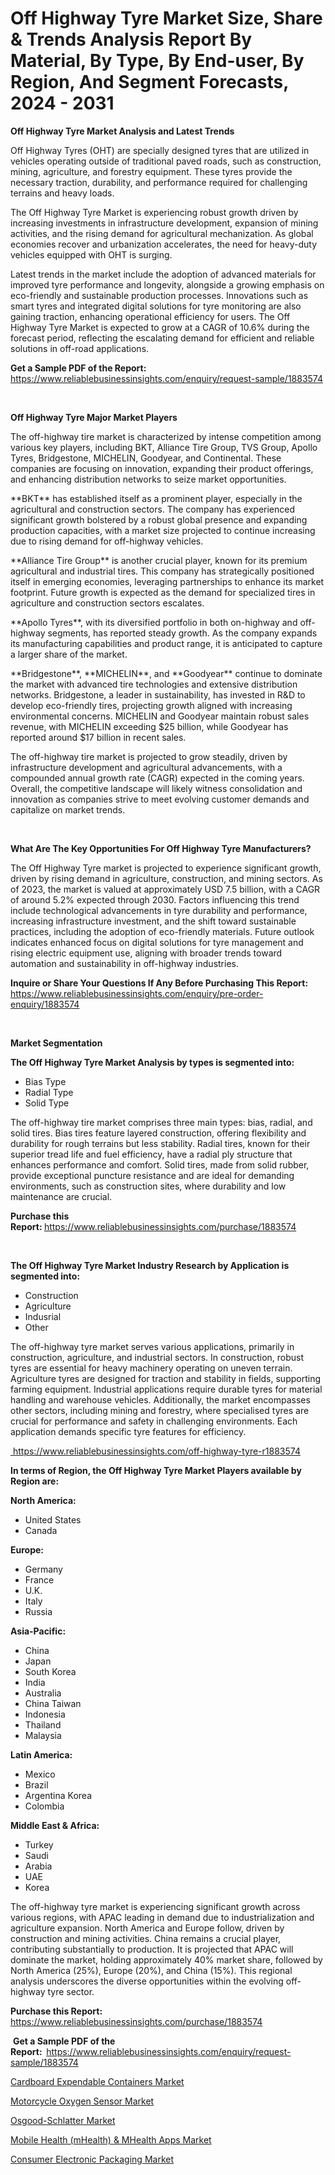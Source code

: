 <p><h1>Off Highway Tyre Market Size, Share & Trends Analysis Report By Material, By Type, By End-user, By Region, And Segment Forecasts, 2024 - 2031</h1></p><p><strong>Off Highway Tyre Market Analysis and Latest Trends</strong></p>
<p><p>Off Highway Tyres (OHT) are specially designed tyres that are utilized in vehicles operating outside of traditional paved roads, such as construction, mining, agriculture, and forestry equipment. These tyres provide the necessary traction, durability, and performance required for challenging terrains and heavy loads. </p><p>The Off Highway Tyre Market is experiencing robust growth driven by increasing investments in infrastructure development, expansion of mining activities, and the rising demand for agricultural mechanization. As global economies recover and urbanization accelerates, the need for heavy-duty vehicles equipped with OHT is surging. </p><p>Latest trends in the market include the adoption of advanced materials for improved tyre performance and longevity, alongside a growing emphasis on eco-friendly and sustainable production processes. Innovations such as smart tyres and integrated digital solutions for tyre monitoring are also gaining traction, enhancing operational efficiency for users. The Off Highway Tyre Market is expected to grow at a CAGR of 10.6% during the forecast period, reflecting the escalating demand for efficient and reliable solutions in off-road applications.</p></p>
<p><strong>Get a Sample PDF of the Report:&nbsp;</strong> <a href="https://www.reliablebusinessinsights.com/enquiry/request-sample/1883574?utm_campaign=48&utm_medium=2&utm_source=Github&utm_content=ia&utm_term=03112024&utm_id=off-highway-tyre">https://www.reliablebusinessinsights.com/enquiry/request-sample/1883574</a></p>
<p>&nbsp;</p>
<p><strong>Off Highway Tyre Major Market Players</strong></p>
<p><p>The off-highway tire market is characterized by intense competition among various key players, including BKT, Alliance Tire Group, TVS Group, Apollo Tyres, Bridgestone, MICHELIN, Goodyear, and Continental. These companies are focusing on innovation, expanding their product offerings, and enhancing distribution networks to seize market opportunities.</p><p>**BKT** has established itself as a prominent player, especially in the agricultural and construction sectors. The company has experienced significant growth bolstered by a robust global presence and expanding production capacities, with a market size projected to continue increasing due to rising demand for off-highway vehicles.</p><p>**Alliance Tire Group** is another crucial player, known for its premium agricultural and industrial tires. This company has strategically positioned itself in emerging economies, leveraging partnerships to enhance its market footprint. Future growth is expected as the demand for specialized tires in agriculture and construction sectors escalates.</p><p>**Apollo Tyres**, with its diversified portfolio in both on-highway and off-highway segments, has reported steady growth. As the company expands its manufacturing capabilities and product range, it is anticipated to capture a larger share of the market.</p><p>**Bridgestone**, **MICHELIN**, and **Goodyear** continue to dominate the market with advanced tire technologies and extensive distribution networks. Bridgestone, a leader in sustainability, has invested in R&D to develop eco-friendly tires, projecting growth aligned with increasing environmental concerns. MICHELIN and Goodyear maintain robust sales revenue, with MICHELIN exceeding $25 billion, while Goodyear has reported around $17 billion in recent sales.</p><p>The off-highway tire market is projected to grow steadily, driven by infrastructure development and agricultural advancements, with a compounded annual growth rate (CAGR) expected in the coming years. Overall, the competitive landscape will likely witness consolidation and innovation as companies strive to meet evolving customer demands and capitalize on market trends.</p></p>
<p>&nbsp;</p>
<p><strong>What Are The Key Opportunities For Off Highway Tyre Manufacturers?</strong></p>
<p><p>The Off Highway Tyre market is projected to experience significant growth, driven by rising demand in agriculture, construction, and mining sectors. As of 2023, the market is valued at approximately USD 7.5 billion, with a CAGR of around 5.2% expected through 2030. Factors influencing this trend include technological advancements in tyre durability and performance, increasing infrastructure investment, and the shift toward sustainable practices, including the adoption of eco-friendly materials. Future outlook indicates enhanced focus on digital solutions for tyre management and rising electric equipment use, aligning with broader trends toward automation and sustainability in off-highway industries.</p></p>
<p><strong>Inquire or Share Your Questions If Any Before Purchasing This Report:</strong> <a href="https://www.reliablebusinessinsights.com/enquiry/pre-order-enquiry/1883574?utm_campaign=48&utm_medium=2&utm_source=Github&utm_content=ia&utm_term=03112024&utm_id=off-highway-tyre">https://www.reliablebusinessinsights.com/enquiry/pre-order-enquiry/1883574</a></p>
<p>&nbsp;</p>
<p><strong>Market Segmentation</strong></p>
<p><strong>The Off Highway Tyre Market Analysis by types is segmented into:</strong></p>
<p><ul><li>Bias Type</li><li>Radial Type</li><li>Solid Type</li></ul></p>
<p><p>The off-highway tire market comprises three main types: bias, radial, and solid tires. Bias tires feature layered construction, offering flexibility and durability for rough terrains but less stability. Radial tires, known for their superior tread life and fuel efficiency, have a radial ply structure that enhances performance and comfort. Solid tires, made from solid rubber, provide exceptional puncture resistance and are ideal for demanding environments, such as construction sites, where durability and low maintenance are crucial.</p></p>
<p><strong>Purchase this Report:&nbsp;</strong><a href="https://www.reliablebusinessinsights.com/purchase/1883574?utm_campaign=48&utm_medium=2&utm_source=Github&utm_content=ia&utm_term=03112024&utm_id=off-highway-tyre">https://www.reliablebusinessinsights.com/purchase/1883574</a></p>
<p>&nbsp;</p>
<p><strong>The Off Highway Tyre Market Industry Research by Application is segmented into:</strong></p>
<p><ul><li>Construction</li><li>Agriculture</li><li>Indusrial</li><li>Other</li></ul></p>
<p><p>The off-highway tyre market serves various applications, primarily in construction, agriculture, and industrial sectors. In construction, robust tyres are essential for heavy machinery operating on uneven terrain. Agriculture tyres are designed for traction and stability in fields, supporting farming equipment. Industrial applications require durable tyres for material handling and warehouse vehicles. Additionally, the market encompasses other sectors, including mining and forestry, where specialised tyres are crucial for performance and safety in challenging environments. Each application demands specific tyre features for efficiency.</p></p>
<p><a href="https://www.reliablebusinessinsights.com/off-highway-tyre-r1883574?utm_campaign=48&utm_medium=2&utm_source=Github&utm_content=ia&utm_term=03112024&utm_id=off-highway-tyre">&nbsp;https://www.reliablebusinessinsights.com/off-highway-tyre-r1883574</a></p>
<p><strong>In terms of Region, the Off Highway Tyre Market Players available by Region are:</strong></p>
<p>
    <p> <strong> North America: </strong>
        <ul>
            <li>United States</li>
            <li>Canada</li>
        </ul>
        </p> 
    <p> <strong> Europe: </strong>
        <ul>
            <li>Germany</li>
            <li>France</li>
            <li>U.K.</li>
            <li>Italy</li>
            <li>Russia</li>
        </ul>
        </p> 
    <p> <strong> Asia-Pacific: </strong>
        <ul>
            <li>China</li>
            <li>Japan</li>
            <li>South Korea</li>
            <li>India</li>
            <li>Australia</li>
            <li>China Taiwan</li>
            <li>Indonesia</li>
            <li>Thailand</li>
            <li>Malaysia</li>
        </ul>
        </p> 
    <p> <strong> Latin America: </strong>
        <ul>
            <li>Mexico</li>
            <li>Brazil</li>
            <li>Argentina Korea</li>
            <li>Colombia</li>
        </ul>
        </p> 
    <p> <strong> Middle East & Africa: </strong>
        <ul>
            <li>Turkey</li>
            <li>Saudi</li>
            <li>Arabia</li>
            <li>UAE</li>
            <li>Korea</li>
        </ul>
    </p>
    </p>
<p><p>The off-highway tyre market is experiencing significant growth across various regions, with APAC leading in demand due to industrialization and agriculture expansion. North America and Europe follow, driven by construction and mining activities. China remains a crucial player, contributing substantially to production. It is projected that APAC will dominate the market, holding approximately 40% market share, followed by North America (25%), Europe (20%), and China (15%). This regional analysis underscores the diverse opportunities within the evolving off-highway tyre sector.</p></p>
<p><strong>Purchase this Report: </strong><a href="https://www.reliablebusinessinsights.com/purchase/1883574?utm_campaign=48&utm_medium=2&utm_source=Github&utm_content=ia&utm_term=03112024&utm_id=off-highway-tyre">https://www.reliablebusinessinsights.com/purchase/1883574</a></p>
<p>&nbsp;<strong>Get a Sample PDF of the Report:&nbsp;&nbsp;</strong><a href="https://www.reliablebusinessinsights.com/enquiry/request-sample/1883574?utm_campaign=48&utm_medium=2&utm_source=Github&utm_content=ia&utm_term=03112024&utm_id=off-highway-tyre">https://www.reliablebusinessinsights.com/enquiry/request-sample/1883574</a></p>
<p><strong></strong></p>
<p><p><a href="https://www.linkedin.com/pulse/cardboard-expendable-containers-industry-resonance-63-amplification-km2df?utm_campaign=48&utm_medium=2&utm_source=Github&utm_content=ia&utm_term=03112024&utm_id=off-highway-tyre">Cardboard Expendable Containers Market</a></p><p><a href="https://github.com/jerridoxdemase/Market-Research-Report-List-1/blob/main/motorcycle-oxygen-sensor-market.md?utm_campaign=48&utm_medium=2&utm_source=Github&utm_content=ia&utm_term=03112024&utm_id=off-highway-tyre">Motorcycle Oxygen Sensor Market</a></p><p><a href="https://issuu.com/reportprime-2/docs/osgood-schlatter-market-size-2030.p_f4c8acad76067a?utm_campaign=48&utm_medium=2&utm_source=Github&utm_content=ia&utm_term=03112024&utm_id=off-highway-tyre">Osgood-Schlatter Market</a></p><p><a href="https://issuu.com/reportprime-2/docs/mobile-health-mhealth-mhealth-apps-_231c2eb548770f?utm_campaign=48&utm_medium=2&utm_source=Github&utm_content=ia&utm_term=03112024&utm_id=off-highway-tyre">Mobile Health (mHealth) & MHealth Apps Market</a></p><p><a href="https://www.linkedin.com/pulse/consumer-electronic-packaging-market-share-size-trends-industry-xykwc?utm_campaign=48&utm_medium=2&utm_source=Github&utm_content=ia&utm_term=03112024&utm_id=off-highway-tyre">Consumer Electronic Packaging Market</a></p></p>